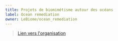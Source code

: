 ```yaml
---
title: Projets de biomimétisme autour des océans
label: Ocean remediation
owner: LeBiome/ocean_remediation
---
```


> [Lien vers l'organisation](https://github.com/LeBiome/ocean_remediation)
